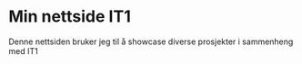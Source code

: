 # Min nettside IT1
Denne nettsiden bruker jeg til å showcase diverse prosjekter i sammenheng med IT1
